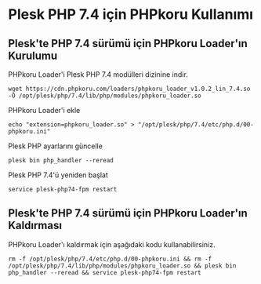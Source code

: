# Plesk PHP 7.4 için PHPkoru Kullanımı

## Plesk'te PHP 7.4 sürümü için PHPkoru Loader'ın Kurulumu

PHPkoru Loader'i Plesk PHP 7.4 modülleri dizinine indir.

```shell
wget https://cdn.phpkoru.com/loaders/phpkoru_loader_v1.0.2_lin_7.4.so -O /opt/plesk/php/7.4/lib/php/modules/phpkoru_loader.so
```

PHPkoru Loader'i ekle
```shell
echo "extension=phpkoru_loader.so" > "/opt/plesk/php/7.4/etc/php.d/00-phpkoru.ini"
```

Plesk PHP ayarlarını güncelle
```shell
plesk bin php_handler --reread
```

Plesk PHP 7.4'ü yeniden başlat
```shell
service plesk-php74-fpm restart
```

## Plesk'te PHP 7.4 sürümü için PHPkoru Loader'ın Kaldırması

PHPkoru Loader'ı kaldırmak için aşağıdaki kodu kullanabilirsiniz.
```shell
rm -f /opt/plesk/php/7.4/etc/php.d/00-phpkoru.ini && rm -f /opt/plesk/php/7.4/lib/php/modules/phpkoru_loader.so && plesk bin php_handler --reread && service plesk-php74-fpm restart
```
